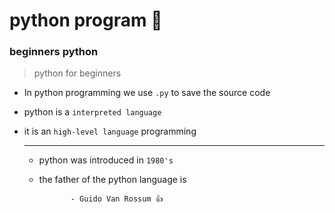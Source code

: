 # python program :snake:
### beginners python 

> python for beginners
* In python programming we use `.py` to save the source code
* python is a `interpreted language`
* it is an `high-level language` programming

  ---
  
 
  - python was introduced in `1980's`
  - the father of the python language is
    
               - Guido Van Rossum 👍
    
